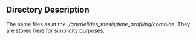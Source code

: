 ## Directory Description 

The same files as at the *./gavrielides_thesis/time_profiling/combine*. They are stored here for simplicity purposes.
